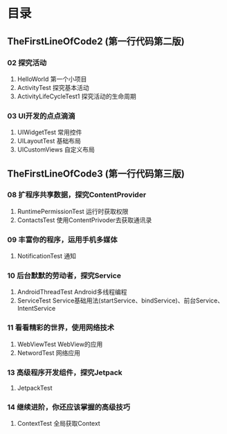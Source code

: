 # 目录
## TheFirstLineOfCode2 (第一行代码第二版)
### 02 探究活动
1. HelloWorld 第一个小项目
2. ActivityTest 探究基本活动
3. ActivityLifeCycleTest1 探究活动的生命周期

### 03 UI开发的点点滴滴
1. UIWidgetTest 常用控件
2. UILayoutTest 基础布局
3. UICustomViews 自定义布局

## TheFirstLineOfCode3 (第一行代码第三版)
### 08 扩程序共享数据，探究ContentProvider
1. RuntimePermissionTest 运行时获取权限
2. ContactsTest 使用ContentPrivoder去获取通讯录

### 09 丰富你的程序，运用手机多媒体
1. NotificationTest 通知

### 10 后台默默的劳动者，探究Service
1. AndroidThreadTest Android多线程编程
2. ServiceTest Service基础用法(startService、bindService)、前台Service、IntentService

### 11 看看精彩的世界，使用网络技术
1. WebViewTest WebView的应用
2. NetwordTest 网络应用

### 13 高级程序开发组件，探究Jetpack
1. JetpackTest 

### 14 继续进阶，你还应该掌握的高级技巧
1. ContextTest 全局获取Context
